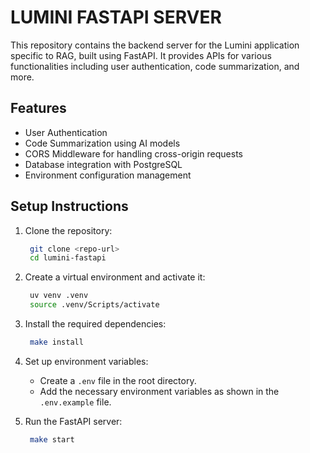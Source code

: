 # LUMINI FASTAPI SERVER

This repository contains the backend server for the Lumini application specific to RAG, built using FastAPI. It provides APIs for various functionalities including user authentication, code summarization, and more.

## Features

- User Authentication
- Code Summarization using AI models
- CORS Middleware for handling cross-origin requests
- Database integration with PostgreSQL
- Environment configuration management

## Setup Instructions

1. Clone the repository:
   ```bash
    git clone <repo-url>
    cd lumini-fastapi
   ```
2. Create a virtual environment and activate it:
   ```bash
    uv venv .venv
    source .venv/Scripts/activate
   ```
3. Install the required dependencies:
   ```bash
    make install
   ```
4. Set up environment variables:

   - Create a `.env` file in the root directory.
   - Add the necessary environment variables as shown in the `.env.example` file.

5. Run the FastAPI server:
   ```bash
    make start
   ```
